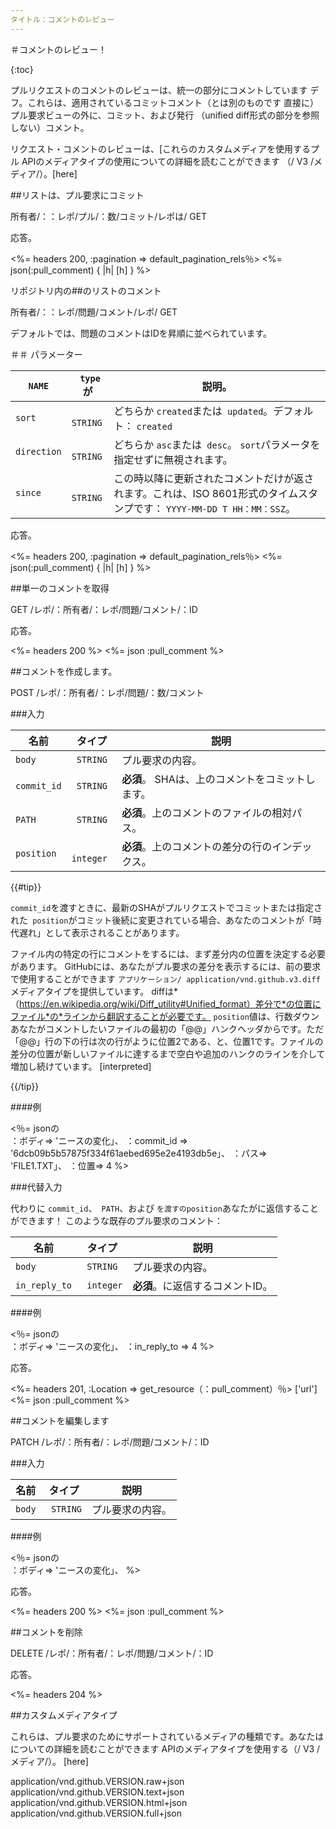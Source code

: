 ```yaml
---
タイトル：コメントのレビュー
---
```


＃コメントのレビュー！

{:toc}

プルリクエストのコメントのレビューは、統一の部分にコメントしています
デフ。これらは、適用されているコミットコメント（とは別のものです
直接に）プル要求ビューの外に、コミット、および発行
（unified diff形式の部分を参照しない）コメント。

リクエスト・コメントのレビューは、[これらのカスタムメディアを使用するプル
APIのメディアタイプの使用についての詳細を読むことができます
（/ V3 /メディア/）。[here]

##リストは、プル要求にコミット

所有者/：：レポ/プル/：数/コミット/レポは/ GET

応答。

<%= headers 200, :pagination => default_pagination_rels％>
<%= json(:pull_comment) { |h| [h] } %>

リポジトリ内の##のリストのコメント

所有者/：：レポ/問題/コメント/レポ/ GET

デフォルトでは、問題のコメントはIDを昇順に並べられています。

＃＃ パラメーター

`NAME` |` type`が|説明。
-----|------|--------------
`sort` |` STRING` |どちらか `created`または` updated`。デフォルト： `created`
`direction` |` STRING` |どちらか `asc`または` desc`。 `sort`パラメータを指定せずに無視されます。
`since` |` STRING` |この時以降に更新されたコメントだけが返されます。これは、ISO 8601形式のタイムスタンプです： `YYYY-MM-DD T HH：MM：SSZ`。


応答。

<%= headers 200, :pagination => default_pagination_rels％>
<%= json(:pull_comment) { |h| [h] } %>

##単一のコメントを取得

GET /レポ/：所有者/：レポ/問題/コメント/：ID

応答。

<%= headers 200 %>
<%= json :pull_comment %>

##コメントを作成します。

POST /レポ/：所有者/：レポ/問題/：数/コメント

###入力

名前|タイプ|説明
-----|------|--------------
`body` |` STRING` |プル要求の内容。
`commit_id` |` STRING` | **必須**。 SHAは、上のコメントをコミットします。
`PATH` |` STRING` | **必須**。上のコメントのファイルの相対パス。
`position` |` integer` | **必須**。上のコメントの差分の行のインデックス。

{{#tip}}

`commit_id`を渡すときに、最新のSHAがプルリクエストでコミットまたは指定された` position`がコミット後続に変更されている場合、あなたのコメントが「時代遅れ」として表示されることがあります。

ファイル内の特定の行にコメントをするには、まず差分内の位置を決定する必要があります。 GitHubには、あなたがプル要求の差分を表示するには、前の要求で使用することができます `アプリケーション/ application/vnd.github.v3.diff`メディアタイプを提供しています。 diffは*（https://en.wikipedia.org/wiki/Diff_utility#Unified_format）差分で*の位置にファイル*の*ラインから翻訳することが必要です。 `position`値は、行数ダウンあなたがコメントしたいファイルの最初の「@@」ハンクヘッダからです。ただ「@@」行の下の行は次の行がように位置2である、と、位置1です。ファイルの差分の位置が新しいファイルに達するまで空白や追加のハンクのラインを介して増加し続けています。 [interpreted]

{{/tip}}

####例

<％= jsonの\
：ボディ=> 'ニースの変化」、
：commit_id => '6dcb09b5b57875f334f61aebed695e2e4193db5e」、
：パス=> 'FILE1.TXT」、
：位置=> 4
%>

###代替入力

代わりに `commit_id`、` PATH`、および `を渡すのposition`あなたがに返信することができます！
このような既存のプル要求のコメント：

名前|タイプ|説明
-----|------|--------------
`body` |` STRING` |プル要求の内容。
`in_reply_to` |` integer` | **必須**。に返信するコメントID。


####例

<％= jsonの\
：ボディ=> 'ニースの変化」、
：in_reply_to => 4
%>

応答。

<%= headers 201, :Location => get_resource（：pull_comment）％> ['url']
<%= json :pull_comment %>

##コメントを編集します

PATCH /レポ/：所有者/：レポ/問題/コメント/：ID

###入力

名前|タイプ|説明
-----|------|--------------
`body` |` STRING` |プル要求の内容。


####例

<％= jsonの\
：ボディ=> 'ニースの変化」、
%>

応答。

<%= headers 200 %>
<%= json :pull_comment %>

##コメントを削除

DELETE /レポ/：所有者/：レポ/問題/コメント/：ID

応答。

<%= headers 204 %>

##カスタムメディアタイプ

これらは、プル要求のためにサポートされているメディアの種類です。あなたはについての詳細を読むことができます
APIのメディアタイプを使用する（/ V3 /メディア/）。 [here]

application/vnd.github.VERSION.raw+json
application/vnd.github.VERSION.text+json
application/vnd.github.VERSION.html+json
application/vnd.github.VERSION.full+json
